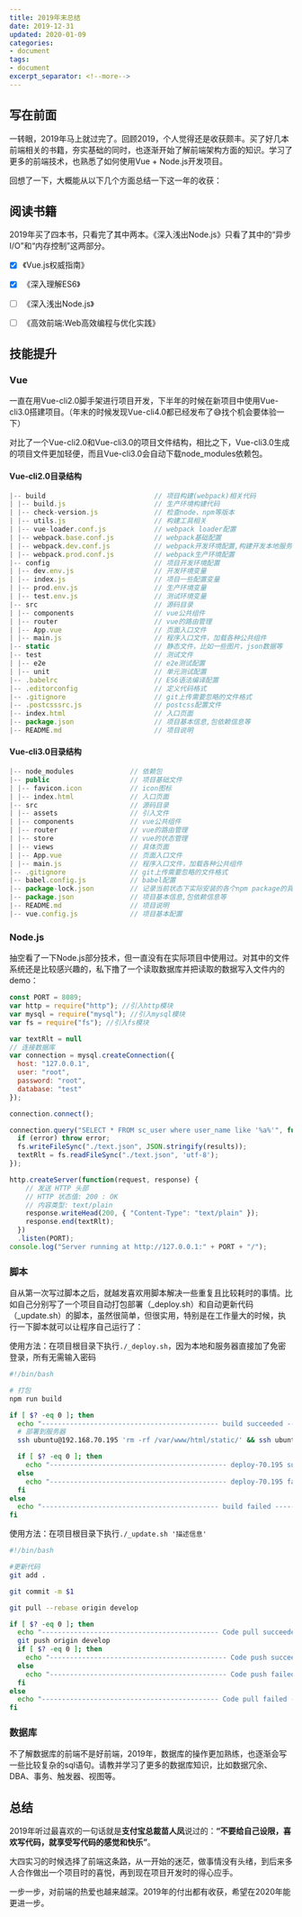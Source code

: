 ```yaml
---
title: 2019年末总结
date: 2019-12-31
updated: 2020-01-09
categories:
- document
tags:
- document
excerpt_separator: <!--more-->
---
```


## 写在前面

一转眼，2019年马上就过完了。回顾2019，个人觉得还是收获颇丰。买了好几本前端相关的书籍，夯实基础的同时，也逐渐开始了解前端架构方面的知识。学习了更多的前端技术，也熟悉了如何使用Vue + Node.js开发项目。

回想了一下，大概能从以下几个方面总结一下这一年的收获：

<!--more-->

## 阅读书籍

2019年买了四本书，只看完了其中两本。《深入浅出Node.js》只看了其中的“异步I/O”和“内存控制”这两部分。

- [x] 《Vue.js权威指南》

- [x] 《深入理解ES6》

- [ ] 《深入浅出Node.js》

- [ ] 《高效前端:Web高效编程与优化实践》

## 技能提升

### Vue

一直在用Vue-cli2.0脚手架进行项目开发，下半年的时候在新项目中使用Vue-cli3.0搭建项目。（年末的时候发现Vue-cli4.0都已经发布了😅找个机会要体验一下）

对比了一个Vue-cli2.0和Vue-cli3.0的项目文件结构，相比之下，Vue-cli3.0生成的项目文件更加轻便，而且Vue-cli3.0会自动下载node_modules依赖包。

#### Vue-cli2.0目录结构

```javascript
|-- build                           // 项目构建(webpack)相关代码
| |-- build.js                      // 生产环境构建代码
| |-- check-version.js              // 检查node、npm等版本
| |-- utils.js                      // 构建工具相关
| |-- vue-loader.conf.js            // webpack loader配置
| |-- webpack.base.conf.js          // webpack基础配置
| |-- webpack.dev.conf.js           // webpack开发环境配置,构建开发本地服务器
| |-- webpack.prod.conf.js          // webpack生产环境配置
|-- config                          // 项目开发环境配置
| |-- dev.env.js                    // 开发环境变量
| |-- index.js                      // 项目一些配置变量
| |-- prod.env.js                   // 生产环境变量
| |-- test.env.js                   // 测试环境变量
|-- src                             // 源码目录
| |-- components                    // vue公共组件
| |-- router                        // vue的路由管理
| |-- App.vue                       // 页面入口文件
| |-- main.js                       // 程序入口文件，加载各种公共组件
|-- static                          // 静态文件，比如一些图片，json数据等
|-- test                            // 测试文件
| |-- e2e                           // e2e测试配置
| |-- unit                          // 单元测试配置
|-- .babelrc                        // ES6语法编译配置
|-- .editorconfig                   // 定义代码格式
|-- .gitignore                      // git上传需要忽略的文件格式
|-- .postcsssrc.js                  // postcss配置文件
|-- index.html                      // 入口页面
|-- package.json                    // 项目基本信息,包依赖信息等
|-- README.md                       // 项目说明
```

#### Vue-cli3.0目录结构

```javascript
|-- node_modules              // 依赖包
|-- public                    // 项目基础文件
| |-- favicon.icon            // icon图标
| |-- index.html              // 入口页面
|-- src                       // 源码目录
| |-- assets                  // 引入文件
| |-- components              // vue公共组件
| |-- router                  // vue的路由管理
| |-- store                   // vue的状态管理
| |-- views                   // 具体页面
| |-- App.vue                 // 页面入口文件
| |-- main.js                 // 程序入口文件，加载各种公共组件
|-- .gitignore                // git上传需要忽略的文件格式
|-- babel.config.js           // babel配置
|-- package-lock.json         // 记录当前状态下实际安装的各个npm package的具体来源和版本号
|-- package.json              // 项目基本信息,包依赖信息等
|-- README.md                 // 项目说明
|-- vue.config.js             // 项目基本配置
```

### Node.js

抽空看了一下Node.js部分技术，但一直没有在实际项目中使用过。对其中的文件系统还是比较感兴趣的，私下撸了一个读取数据库并把读取的数据写入文件内的demo：

```javascript
const PORT = 8089;
var http = require("http"); //引入http模块
var mysql = require("mysql"); //引入mysql模块
var fs = require("fs"); //引入fs模块

var textRlt = null
// 连接数据库
var connection = mysql.createConnection({
  host: "127.0.0.1",
  user: "root",
  password: "root",
  database: "test"
});

connection.connect();

connection.query("SELECT * FROM sc_user where user_name like '%a%'", function(error, results, fields) {
  if (error) throw error;
  fs.writeFileSync("./text.json", JSON.stringify(results));
  textRlt = fs.readFileSync("./text.json", 'utf-8');
});

http.createServer(function(request, response) {
    // 发送 HTTP 头部
    // HTTP 状态值: 200 : OK
    // 内容类型: text/plain
    response.writeHead(200, { "Content-Type": "text/plain" });
    response.end(textRlt);
  })
  .listen(PORT);
console.log("Server running at http://127.0.0.1:" + PORT + "/");
```

### 脚本

自从第一次写过脚本之后，就越发喜欢用脚本解决一些重复且比较耗时的事情。比如自己分别写了一个项目自动打包部署（_deploy.sh）和自动更新代码（_update.sh）的脚本，虽然很简单，但很实用，特别是在工作量大的时候，执行一下脚本就可以让程序自己运行了：

使用方法：在项目根目录下执行`./_deploy.sh`，因为本地和服务器直接加了免密登录，所有无需输入密码

```bash
#!/bin/bash

# 打包
npm run build

if [ $? -eq 0 ]; then
  echo "-------------------------------------------- build succeeded --------------------------------------------"
  # 部署到服务器
  ssh ubuntu@192.168.70.195 'rm -rf /var/www/html/static/' && ssh ubuntu@192.168.70.195 'rm -rf /var/www/html/index.html' && scp -r ./dist/* ubuntu@192.168.70.195:/var/www/html/ && scp -r ./static/excel/* ubuntu@192.168.70.195:/var/www/html/excel/

  if [ $? -eq 0 ]; then
    echo "-------------------------------------------- deploy-70.195 succeeded --------------------------------------------"
  else
    echo "-------------------------------------------- deploy-70.195 failed --------------------------------------------"
  fi
else
  echo "-------------------------------------------- build failed --------------------------------------------"
fi

```

使用方法：在项目根目录下执行`./_update.sh '描述信息'`

```bash
#!/bin/bash

#更新代码
git add .

git commit -m $1

git pull --rebase origin develop

if [ $? -eq 0 ]; then
  echo "-------------------------------------------- Code pull succeeded --------------------------------------------"
  git push origin develop
  if [ $? -eq 0 ]; then
    echo "-------------------------------------------- Code push succeeded --------------------------------------------"
  else
    echo "-------------------------------------------- Code push failed --------------------------------------------"
  fi
else
  echo "-------------------------------------------- Code pull failed --------------------------------------------"
fi

```

### 数据库

不了解数据库的前端不是好前端，2019年，数据库的操作更加熟练，也逐渐会写一些比较复杂的sql语句。请教并学习了更多的数据库知识，比如数据冗余、DBA、事务、触发器、视图等。


## 总结

2019年听过最喜欢的一句话就是**支付宝总裁苗人凤**说过的：**“不要给自己设限，喜欢写代码，就享受写代码的感觉和快乐”**。

大四实习的时候选择了前端这条路，从一开始的迷茫，做事情没有头绪，到后来多人合作做出一个项目时的喜悦，再到现在项目开发时的得心应手。

一步一步，对前端的热爱也越来越深。2019年的付出都有收获，希望在2020年能更进一步。
